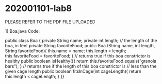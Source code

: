 # 202001101-lab8
PLEASE REFER TO THE PDF FILE UPLOADED



1] Boa.java
Code:

public class Boa {
private String name;
private int length; // the length of the boa, in feet
private String favoriteFood;
public Boa (String name, int length, String favoriteFood){
this.name = name;
this.length = length;
this.favoriteFood = favoriteFood;
}
// returns true if this boa constrictor is healthy
public boolean isHealthy(){
return this.favoriteFood.equals("granola bars");
}
// returns true if the length of this boa constrictor is
// less than the given cage length
public boolean fitsInCage(int cageLength){
return this.length < cageLength;
}
}}
